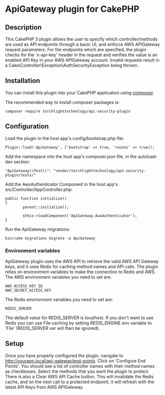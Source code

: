 # ApiGateway plugin for CakePHP

## Description
This CakePHP 3 plugin allows the user to specify which controller/methods are used as API endpoints through a basic UI, and enforce AWS APIGateway request parameters. For the endpoints which are specified, the plugin checks for the 'x-api-key' header in the request and verifies the value is an enabled API Key in your AWS APIGateway account. Invalid requests result in a Cake\Controller\Exception\AuthSecurityException being thrown.

## Installation

You can install this plugin into your CakePHP application using [composer](http://getcomposer.org).

The recommended way to install composer packages is:

```
composer require torchlighttechnology/api-security-plugin
```


## Configuration

Load the plugin in the host app's config/bootstrap.php file:
```
Plugin::load('ApiGateway', ['bootstrap' => true, 'routes' => true]);
```

Add the namespace into the host app's composer.json file, in the autoload-dev section:
```
"ApiGateway\\Test\\": "vendor/torchlighttechnology/api-security-plugin/tests/"
```


Add the AwsAuthenticator Component in the host app's src/Controller/AppController.php:
```
public function initialize()
{
        parent::initialize();

        $this->loadComponent('ApiGateway.AwsAuthenticator');
}
```

Run the ApiGateway migrations:
```
bin/cake migrations migrate -p ApiGateway
```

### Environment variables
ApiGateway plugin uses the AWS API to retrieve the valid AWS API Gateway keys, and it uses Redis for caching method names and API calls. The plugin relies on environment variables to make the connection to Redis and AWS.
The AWS environment variables you need to set are:
```
AWS_ACCESS_KEY_ID
AWS_SECRET_ACCESS_KEY
```
The Redis environment variables you need to set are:
```
REDIS_SERVER
```
The default value for REDIS_SERVER is localhost. If you don't want to use Redis you can use File caching by setting REDIS_ENGINE env variable to 'File' (REDIS_SERVER var will then be ignored).

## Setup
Once you have properly configured the plugin, navigate to http://yourapp.local/api-gateway/end-points. Click on 'Configure End  Points'. You should see a list of controller names with their method names as checkboxes. Select the methods that you want the plugin to protect.
There is also a Clear AWS API Cache button. This will invalidate the Redis cache, and on the next call to a protected endpoint, it will refresh with the latest API Keys from AWS APIGateway.
